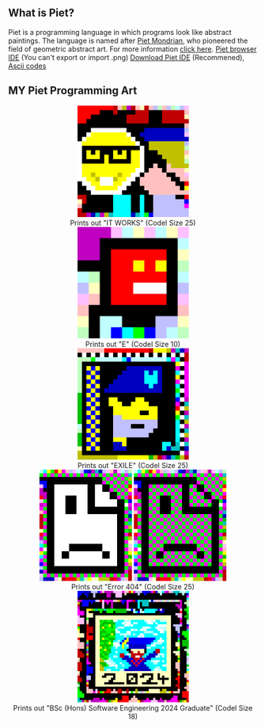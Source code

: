 ## What is Piet?
Piet is a programming language in which programs look like abstract paintings. The language is named after [Piet Mondrian](http://www.ibiblio.org/wm/paint/auth/mondrian/), who pioneered the field of geometric abstract art. For more information [click here](https://www.dangermouse.net/esoteric/piet.html).
[Piet browser IDE](https://gabriellesc.github.io/piet/) (You can't export or import .png)
[Download Piet IDE](https://github.com/dnek/pietron/releases) (Recommened), [Ascii codes](https://www.ascii-code.com/)

## MY Piet Programming Art
<div align="center"><img src="https://raw.githubusercontent.com/AAlarifi/PietProgrammingArt/main/itJustWorks/ItWorks.png" height="225px"></div>
<div align="center"> Prints out "IT WORKS" (Codel Size 25) </div>
<div align="center"><img src="https://raw.githubusercontent.com/AAlarifi/PietProgrammingArt/main/E/E.png" height="225px"></div>
<div align="center"> Prints out "E" (Codel Size 10) </div>
<div align="center"><img src="https://raw.githubusercontent.com/AAlarifi/PietProgrammingArt/main/art/EXILE.png" height="225px"></div>
<div align="center"> Prints out "EXILE" (Codel Size 25) </div>
<div align="center"><img src="https://raw.githubusercontent.com/AAlarifi/PietProgrammingArt/main/art/404.png" height="225px">        <img src="https://raw.githubusercontent.com/AAlarifi/PietProgrammingArt/main/art/404Corrupted.png" height="225px"></div>
<div align="center"> Prints out "Error 404" (Codel Size 25) </div>
<div align="center"><img src="https://raw.githubusercontent.com/AAlarifi/PietProgrammingArt/main/All/BSc%20(Hons)%20%20Software%20Engineering%202024%20Graduate.png" height="225px"></div>
<div align="center"> Prints out "BSc (Hons) Software Engineering 2024 Graduate" (Codel Size 18) </div>
